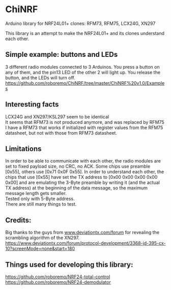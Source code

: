# ChiNRF
Arduino library for NRF24L01+ clones: RFM73, RFM75, LCX24G, XN297  
  
This library is an attempt to make the NRF24L01+ and its clones understand each other.  
## Simple example: buttons and LEDs  
3 different radio modules connected to 3 Arduinos. You press a button on any of them, and the pin13 LED of the other 2 will light up. You release the button, and the LEDs will turn off.  
https://github.com/roboremo/ChiNRF/tree/master/ChiNRF%20v1.0/Examples  
  
## Interesting facts  
LCX24G and XN297/KSL297 seem to be identical  
It seems that RFM73 is not produced anymore, and was replaced by RFM75  
I have a RFM73 that works if initialized with register values from the RFM75 datasheet, but not with those from RFM73 datasheet.  
  
## Limitations  
In order to be able to communicate with each other, the radio modules are set to fixed payload size, no CRC, no ACK.
Some chips use preamble [0x55], others use [0x71 0x0F 0x55]. In order to understand each other, the chips that use [0x55] have set the TX address to [0x00 0x00 0x00 0x00 0x00] and are emulating the 3-Byte preamble by writing it (and the actual TX address) at the beginning of the data message, so the maximum message length gets smaller.  
Tested only with 5-Byte address.  
There are still many things to test.  

## Credits:
Big thanks to the guys from www.deviationtx.com/forum for revealing the scrambling algorithm of the XN297.  
https://www.deviationtx.com/forum/protocol-development/3368-jd-395-cx-10?screenMode=none&start=180  
  
## Things used for developing this library:
https://github.com/roboremo/NRF24-total-control  
https://github.com/roboremo/NRF24-demodulator
